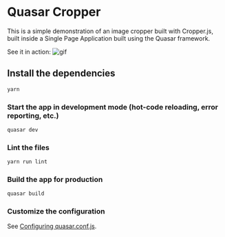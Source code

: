 # Quasar Cropper

This is a simple demonstration of an image cropper built with Cropper.js, built inside a Single Page Application built using the Quasar framework.

See it in action:
![gif](https://media.giphy.com/media/RGRK95nBgOoWnoUrJD/giphy.gif)

## Install the dependencies
```bash
yarn
```

### Start the app in development mode (hot-code reloading, error reporting, etc.)
```bash
quasar dev
```

### Lint the files
```bash
yarn run lint
```

### Build the app for production
```bash
quasar build
```

### Customize the configuration
See [Configuring quasar.conf.js](https://quasar.dev/quasar-cli/quasar-conf-js).
